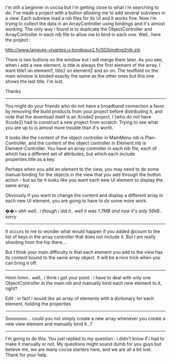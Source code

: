 

I'm still a beginner in cocoa but i'm getting close to what i'm searching to do.
I've made a project with a button allowing me to add several subviews in a view. Each subview load a nib files for its UI and it works fine.
Now i'm trying to collect the data in an ArrayController using bindings and it's almost working. The only way i found is to duplicate the ObjectController and ArrayController in each nib file to allow me to bind in each one. Well.. here the project :

http://www.langues-vivantes.u-bordeaux2.fr/SD/binding2nib.zip

There is two buttons on the window but i will merge them later.
As you see, when i add a new element, is title is always the first element of the array. I want title1 on element1, title2 on element2 and so on.
The textfield on the main window is binded exactly the same as the other ones but this one shows the last title. I'm lost.

Thanks

----

You might do your friends who do not have a broadband connection a favor by removing the build products from
your project before distributing it, and note that the download itself is an Xcode2 project. I (who do not have Xcode2)
had to construct a new project from scratch. Trying to see what you are up to is almost more trouble than it's worth.

It looks like the content of the object controller in MainMenu nib is Plan-Controller, and the content of the object
controller in Element.nib is Element-Controller. You have an array controller in each nib file, each of which has a
different set of attributes, but which each include properties.title as a key.

Perhaps when you add an element to the view, you may need to do some manual binding for the objects in the view
that you add through the button action - but so far it looks like you want each new UI element to display the same array.

Obviously if you want to change the content and display a different array in each new UI element, you are going to
have to do some more work.

��> *ahh well.. i though i did it.. well it was 1.7MB and now it's only 56kB.. sorry*

----

It occurs to me to wonder what would happen if you added @count to the list of keys in the array controller that does
not include it. But I am really shooting from the hip there...

But I think your main difficulty is that each element you add to the view has its content bound to the same array object.
It will be a nice trick when you can bring it off.

----

Hmm hmm.. well.. i think i got your point : i have to deal with only one ObjectController in the main.nib and manually bind each new element to it, right?

Edit : in fact i would like an array of elements with a dictionary for each element, holding the properties

----

Sooooooo... could you not simply create a new array whenever you create a new view element and manually bind it...?


----

I'm going to do this. You just replied to my question : i didn't know if i had to make it manually or not. My questions might sound dumb for you guys but believe me, we are many cocoa starters here, and we are all a bit lost. Thank for your help.
